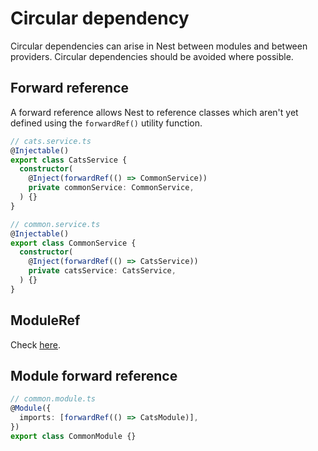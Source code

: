 # Circular dependency

Circular dependencies can arise in Nest between modules and between providers. Circular dependencies should be avoided where possible.


## Forward reference

A forward reference allows Nest to reference classes which aren't yet defined using the `forwardRef()` utility function.

```ts
// cats.service.ts
@Injectable()
export class CatsService {
  constructor(
    @Inject(forwardRef(() => CommonService))
    private commonService: CommonService,
  ) {}
}
```

```ts
// common.service.ts
@Injectable()
export class CommonService {
  constructor(
    @Inject(forwardRef(() => CatsService))
    private catsService: CatsService,
  ) {}
}
```


## ModuleRef

Check [here](https://docs.nestjs.com/fundamentals/module-ref).


## Module forward reference

```ts
// common.module.ts
@Module({
  imports: [forwardRef(() => CatsModule)],
})
export class CommonModule {}
```